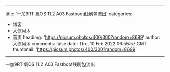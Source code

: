 
---
title: '一加9RT 氧OS 11.2 A03 Fastboot线刷包流出'
categories: 
 - 博客
 - 大侠阿木
 - 首页
headimg: 'https://picsum.photos/400/300?random=8699'
author: 大侠阿木
comments: false
date: Thu, 10 Feb 2022 06:55:57 GMT
thumbnail: 'https://picsum.photos/400/300?random=8699'
---

<div>   
一加9RT 氧OS 11.2 A03 Fastboot线刷包流出  
</div>
            